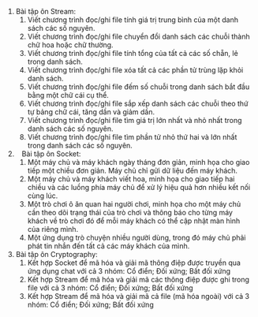 
1. Bài tập ôn Stream:  
	1. Viết chương trình đọc/ghi file tính giá trị trung bình của một danh sách các số nguyên.  
	2. Viết chương trình đọc/ghi file chuyển đổi danh sách các chuỗi thành chữ hoa hoặc chữ thường.  
	3. Viết chương trình đọc/ghi file tính tổng của tất cả các số chẵn, lẻ trong danh sách.  
	4. Viết chương trình đọc/ghi file xóa tất cả các phần tử trùng lặp khỏi danh sách.  
	5. Viết chương trình đọc/ghi file đếm số chuỗi trong danh sách bắt đầu bằng một chữ cái cụ thể.  
	6. Viết chương trình đọc/ghi file sắp xếp danh sách các chuỗi theo thứ tự bảng chữ cái, tăng dần và giảm dần.  
	7. Viết chương trình đọc/ghi file tìm giá trị lớn nhất và nhỏ nhất trong danh sách các số nguyên.  
	8. Viết chương trình đọc/ghi file tìm phần tử nhỏ thứ hai và lớn nhất trong danh sách các số nguyên.  
2.    Bài tập ôn Socket:  
	1. Một máy chủ và máy khách ngày tháng đơn giản, minh họa cho giao tiếp một chiều đơn giản. Máy chủ chỉ gửi dữ liệu đến máy khách.  
	2. Một máy chủ và máy khách viết hoa, minh họa cho giao tiếp hai chiều và các luồng phía máy chủ để xử lý hiệu quả hơn nhiều kết nối cùng lúc.  
	3. Một trò chơi ô ăn quan hai người chơi, minh họa cho một máy chủ cần theo dõi trạng thái của trò chơi và thông báo cho từng máy khách về trò chơi đó để mỗi máy khách có thể cập nhật màn hình của riêng mình.  
	4. Một ứng dụng trò chuyện nhiều người dùng, trong đó máy chủ phải phát tin nhắn đến tất cả các máy khách của mình.  
3. Bài tập ôn Cryptography:  
	1. Kết hợp Socket để mã hóa và giải mã thông điệp được truyền qua ứng dụng chat với cả 3 nhóm: Cổ điển; Đối xứng; Bất đối xứng  
	2. Kết hợp Stream để mã hóa và giải mã các thông điệp được ghi trong file với cả 3 nhóm: Cổ điển; Đối xứng; Bất đối xứng  
	3. Kết hợp Stream để mã hóa và giải mã cả file (mã hóa ngoài) với cả 3 nhóm: Cổ điển; Đối xứng; Bất đối xứng